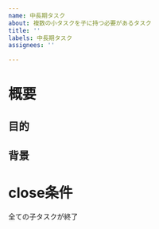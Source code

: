 ```yaml
---
name: 中長期タスク
about: 複数の小タスクを子に持つ必要があるタスク
title: ''
labels: 中長期タスク
assignees: ''

---
```


# 概要

## 目的

## 背景

# close条件
全ての子タスクが終了
